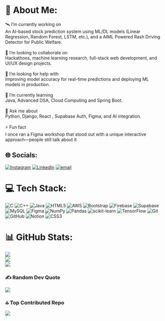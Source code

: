 # 💫 About Me:
🛰️ I’m currently working on<br>An AI-based stock prediction system using ML/DL models (Linear Regression, Random Forest, LSTM, etc.), and a AIML Powered Rash Driving Detector for Public Welfare.<br><br>👯 I’m looking to collaborate on<br>Hackathons, machine learning research, full-stack web development, and UI/UX design projects.<br><br>🤝 I’m looking for help with<br>Improving model accuracy for real-time predictions and deploying ML models in production.<br><br>🌱 I’m currently learning<br>Java, Advanced DSA, Cloud Computing and Spring Boot.<br><br>💬 Ask me about<br>Python, Django, React , Supabase Auth, Figma, and AI integration.<br><br>⚡ Fun fact<br>I once ran a Figma workshop that stood out with a unique interactive approach—people still talk about it


## 🌐 Socials:
[![Instagram](https://img.shields.io/badge/Instagram-%23E4405F.svg?logo=Instagram&logoColor=white)](https://instagram.com/https://www.instagram.com/) [![LinkedIn](https://img.shields.io/badge/LinkedIn-%230077B5.svg?logo=linkedin&logoColor=white)](https://linkedin.com/in/https://www.linkedin.com/in/kapil-nath-kn24/) [![email](https://img.shields.io/badge/Email-D14836?logo=gmail&logoColor=white)](mailto:kapilnath2005@gmail.com) 

# 💻 Tech Stack:
![C](https://img.shields.io/badge/c-%2300599C.svg?style=for-the-badge&logo=c&logoColor=white) ![C++](https://img.shields.io/badge/c++-%2300599C.svg?style=for-the-badge&logo=c%2B%2B&logoColor=white) ![Java](https://img.shields.io/badge/java-%23ED8B00.svg?style=for-the-badge&logo=openjdk&logoColor=white) ![HTML5](https://img.shields.io/badge/html5-%23E34F26.svg?style=for-the-badge&logo=html5&logoColor=white) ![AWS](https://img.shields.io/badge/AWS-%23FF9900.svg?style=for-the-badge&logo=amazon-aws&logoColor=white) ![Bootstrap](https://img.shields.io/badge/bootstrap-%238511FA.svg?style=for-the-badge&logo=bootstrap&logoColor=white) ![Firebase](https://img.shields.io/badge/firebase-a08021?style=for-the-badge&logo=firebase&logoColor=ffcd34) ![Supabase](https://img.shields.io/badge/Supabase-3ECF8E?style=for-the-badge&logo=supabase&logoColor=white) ![MySQL](https://img.shields.io/badge/mysql-4479A1.svg?style=for-the-badge&logo=mysql&logoColor=white) ![Figma](https://img.shields.io/badge/figma-%23F24E1E.svg?style=for-the-badge&logo=figma&logoColor=white) ![NumPy](https://img.shields.io/badge/numpy-%23013243.svg?style=for-the-badge&logo=numpy&logoColor=white) ![Pandas](https://img.shields.io/badge/pandas-%23150458.svg?style=for-the-badge&logo=pandas&logoColor=white) ![scikit-learn](https://img.shields.io/badge/scikit--learn-%23F7931E.svg?style=for-the-badge&logo=scikit-learn&logoColor=white) ![TensorFlow](https://img.shields.io/badge/TensorFlow-%23FF6F00.svg?style=for-the-badge&logo=TensorFlow&logoColor=white) ![Git](https://img.shields.io/badge/git-%23F05033.svg?style=for-the-badge&logo=git&logoColor=white) ![GitHub](https://img.shields.io/badge/github-%23121011.svg?style=for-the-badge&logo=github&logoColor=white) ![Notion](https://img.shields.io/badge/Notion-%23000000.svg?style=for-the-badge&logo=notion&logoColor=white) ![CSS3](https://img.shields.io/badge/css3-%231572B6.svg?style=for-the-badge&logo=css3&logoColor=white)
# 📊 GitHub Stats:
![](https://github-readme-stats.vercel.app/api?username=kapilnath546&theme=vision-friendly-dark&hide_border=false&include_all_commits=false&count_private=false)<br/>
![](https://nirzak-streak-stats.vercel.app/?user=kapilnath546&theme=vision-friendly-dark&hide_border=false)<br/>
![](https://github-readme-stats.vercel.app/api/top-langs/?username=kapilnath546&theme=vision-friendly-dark&hide_border=false&include_all_commits=false&count_private=false&layout=compact)

### ✍️ Random Dev Quote
![](https://quotes-github-readme.vercel.app/api?type=horizontal&theme=merko)

### 🔝 Top Contributed Repo
![](https://github-contributor-stats.vercel.app/api?username=kapilnath546&limit=5&theme=dark&combine_all_yearly_contributions=true)

<!-- Proudly created with GPRM ( https://gprm.itsvg.in ) -->
